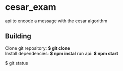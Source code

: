 # cesar_exam
api to encode a message with the cesar algorithm
## Building
Clone git repository:
**$ git clone**  
Install dependencies:
**$ npm instal**
run api:
**$ npm start**

  $ git status

